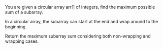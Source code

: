 You are given a circular array arr[] of integers, find the maximum possible sum of a subarray. 

In a circular array, the subarray can start at the end and wrap around to the beginning.

Return the maximum subarray sum considering both non-wrapping and wrapping cases.
